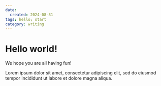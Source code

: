 ```yaml
---
date:
  created: 2024-08-31
tags: hello; start
category: writing
---
```


# Hello world!

We hope you are all having fun!
<!-- more -->

Lorem ipsum dolor sit amet, consectetur 
adipiscing elit, sed do eiusmod tempor 
incididunt ut labore et dolore magna aliqua.